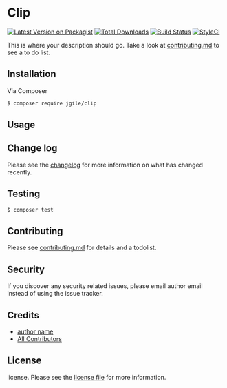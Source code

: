 # Clip

[![Latest Version on Packagist][ico-version]][link-packagist]
[![Total Downloads][ico-downloads]][link-downloads]
[![Build Status][ico-travis]][link-travis]
[![StyleCI][ico-styleci]][link-styleci]

This is where your description should go. Take a look at [contributing.md](contributing.md) to see a to do list.

## Installation

Via Composer

``` bash
$ composer require jgile/clip
```

## Usage

## Change log

Please see the [changelog](changelog.md) for more information on what has changed recently.

## Testing

``` bash
$ composer test
```

## Contributing

Please see [contributing.md](contributing.md) for details and a todolist.

## Security

If you discover any security related issues, please email author email instead of using the issue tracker.

## Credits

- [author name][link-author]
- [All Contributors][link-contributors]

## License

license. Please see the [license file](license.md) for more information.

[ico-version]: https://img.shields.io/packagist/v/jgile/clip.svg?style=flat-square
[ico-downloads]: https://img.shields.io/packagist/dt/jgile/clip.svg?style=flat-square
[ico-travis]: https://img.shields.io/travis/jgile/clip/master.svg?style=flat-square
[ico-styleci]: https://styleci.io/repos/12345678/shield

[link-packagist]: https://packagist.org/packages/jgile/clip
[link-downloads]: https://packagist.org/packages/jgile/clip
[link-travis]: https://travis-ci.org/jgile/clip
[link-styleci]: https://styleci.io/repos/12345678
[link-author]: https://github.com/jgile
[link-contributors]: ../../contributors
